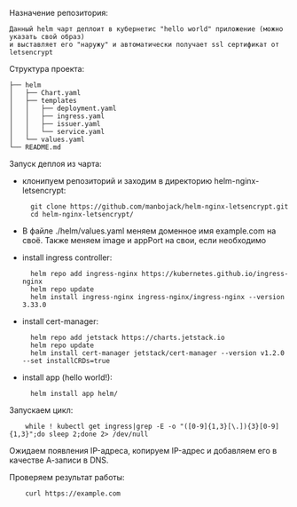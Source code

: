 Назначение репозитория:

	Данный helm чарт деплоит в кубернетис "hello world" приложение (можно указать свой образ)
	и выставляет его "наружу" и автоматически получает ssl сертификат от letsencrypt

Структура проекта:

	├── helm
	│   ├── Chart.yaml
	│   ├── templates
	│   │   ├── deployment.yaml
	│   │   ├── ingress.yaml
	│   │   ├── issuer.yaml
	│   │   └── service.yaml
	│   └── values.yaml
	└── README.md

Запуск деплоя из чарта:

- клонипуем репозиторий и заходим в директорию helm-nginx-letsencrypt:

		git clone https://github.com/manbojack/helm-nginx-letsencrypt.git
		cd helm-nginx-letsencrypt/

- В файле ./helm/values.yaml меняем доменное имя example.com на своё. Также меняем image и appPort на свои, если необходимо

- install ingress controller:
	
		helm repo add ingress-nginx https://kubernetes.github.io/ingress-nginx
		helm repo update
		helm install ingress-nginx ingress-nginx/ingress-nginx --version 3.33.0

- install cert-manager:

		helm repo add jetstack https://charts.jetstack.io
		helm repo update
		helm install cert-manager jetstack/cert-manager --version v1.2.0 --set installCRDs=true

- install app (hello world!):

		helm install app helm/

Запускаем цикл:

		while ! kubectl get ingress|grep -E -o "([0-9]{1,3}[\.]){3}[0-9]{1,3}";do sleep 2;done 2> /dev/null

Ожидаем появления IP-адреса, копируем IP-адрес и добавляем его в качестве А-записи в DNS.

Проверяем результат работы:

		curl https://example.com
